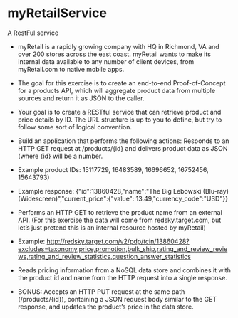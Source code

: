 # myRetailService
A RestFul service

- myRetail is a rapidly growing company with HQ in Richmond, VA and over 200 stores across the east coast. myRetail wants to make its internal data available to any number of client devices, from myRetail.com to native mobile apps. 

- The goal for this exercise is to create an end-to-end Proof-of-Concept for a products API, which will aggregate product data from multiple sources and return it as JSON to the caller. 

- Your goal is to create a RESTful service that can retrieve product and price details by ID. The URL structure is up to you to define, but try to follow some sort of logical convention.

- Build an application that performs the following actions: 
Responds to an HTTP GET request at /products/{id} and delivers product data as JSON (where {id} will be a number. 
- Example product IDs: 15117729, 16483589, 16696652, 16752456, 15643793) 
- Example response: {"id":13860428,"name":"The Big Lebowski (Blu-ray) (Widescreen)","current_price":{"value": 13.49,"currency_code":"USD"}}
- Performs an HTTP GET to retrieve the product name from an external API. (For this exercise the data will come from redsky.target.com, but let’s just pretend this is an internal resource hosted by myRetail)  
- Example: http://redsky.target.com/v2/pdp/tcin/13860428?excludes=taxonomy,price,promotion,bulk_ship,rating_and_review_reviews,rating_and_review_statistics,question_answer_statistics
- Reads pricing information from a NoSQL data store and combines it with the product id and name from the HTTP request into a single response.  
- BONUS: Accepts an HTTP PUT request at the same path (/products/{id}), containing a JSON request body similar to the GET response, and updates the product’s price in the data store.
